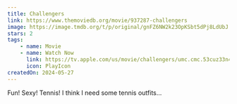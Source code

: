 ```yaml
---
title: Challengers
link: https://www.themoviedb.org/movie/937287-challengers
image: https://image.tmdb.org/t/p/original/gnFZ6NW2k23OpKSbt5dPj8LdUbJ.jpg
stars: 2
tags:
    - name: Movie
    - name: Watch Now
      link: https://tv.apple.com/us/movie/challengers/umc.cmc.53cuz33n4e74ixj8whccj87oc
      icon: PlayIcon
createdOn: 2024-05-27
---
```


Fun! Sexy! Tennis! I think I need some tennis outfits...
